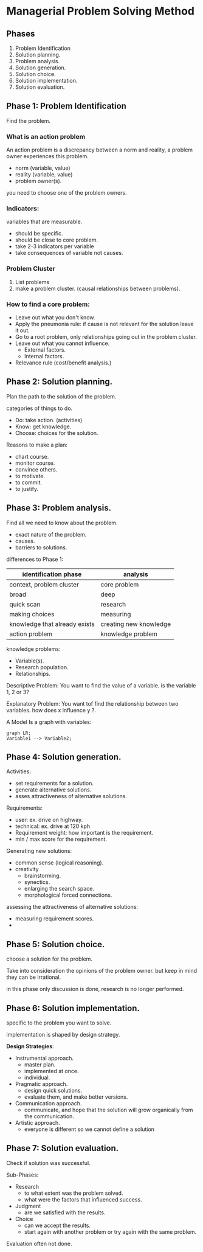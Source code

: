 # Managerial Problem Solving Method

## Phases
1. Problem Identification
2. Solution planning.
3. Problem analysis.
4. Solution generation.
5. Solution choice.
6. Solution implementation.
7. Solution evaluation.

## Phase 1: Problem Identification
Find the problem.

### What is an action problem
An action problem is a discrepancy between a norm and reality, a problem owner experiences this problem.

+ norm (variable, value)
+ reality (variable, value)
+ problem owner(s).

you need to choose one of the problem owners.

### Indicators:
variables that are measurable.
+ should be specific.
+ should be close to core problem.
+ take 2-3 indicators per variable
+ take consequences of variable not causes.

### Problem Cluster
1. List problems
2. make a problem cluster. (causal relationships between problems).

### How to find a core problem:
+ Leave out what you don't know.
+ Apply the pneumonia rule: if cause is not relevant for the solution leave it out.
+ Go to a root problem, only relationships going out in the problem cluster.
+ Leave out what you cannot influence.
    + External factors.
    + Internal factors.
+ Relevance rule (cost/benefit analysis.)

## Phase 2: Solution planning.
Plan the path to the solution of the problem.

categories of things to do.
+ Do: take action. (activities)
+ Know: get knowledge.
+ Choose: choices for the solution.

Reasons to make a plan:
+ chart course.
+ monitor course.
+ convince others.
+ to motivate.
+ to commit.
+ to justify.

## Phase 3: Problem analysis.
Find all we need to know about the problem.
+ exact nature of the problem.
+ causes.
+ barriers to solutions.

differences to Phase 1:

| identification phase | analysis |
| -------------------- | -------- |
| context, problem cluster | core problem |
| broad | deep |
| quick scan | research |
| making choices | measuring |
| knowledge that already exists | creating new knowledge |
| action problem | knowledge problem |

knowledge problems:
+ Variable(s).
+ Research population.
+ Relationships.

Descriptive Problem:
You want to find the value of a variable.
is the variable 1, 2 or 3?

Explanatory Problem:
You want tof find the relationship between two variables. how does x influence y ?.

A Model Is a graph with variables:
```mermaid
graph LR;
Variable1 --> Variable2;
```

## Phase 4: Solution generation.
Activities:
+ set requirements for a solution.
+ generate alternative solutions.
+ asses attractiveness of alternative solutions.

Requirements:
+ user: ex. drive on highway.
+ technical: ex. drive at 120 kph
+ Requirement weight: how important is the requirement.
+ min / max score for the requirement.

Generating new solutions:
+ common sense (logical reasoning).
+ creativity
    + brainstorming.
    + synectics.
    + enlarging the search space.
    + morphological forced connections.

assessing the attractiveness of alternative solutions:
+ measuring requirement scores.
+

## Phase 5: Solution choice.
choose a solution for the problem.

Take into consideration the opinions of the problem owner. but keep in mind they can be irrational.

in this phase only discussion is done,
research is no longer performed.


## Phase 6: Solution implementation.
specific to the problem you want to solve.

implementation is shaped by design strategy.

**Design Strategies**:
+ Instrumental approach.
    + master plan.
    + implemented at once.
    + individual.
+ Pragmatic approach.
    + design quick solutions.
    + evaluate them, and make better versions.
+ Communication approach.
    + communicate, and hope that the solution will grow organically from the communication.
+ Artistic approach.
    + everyone is different so we cannot define a solution

## Phase 7: Solution evaluation.
Check if solution was successful.

Sub-Phases:
+ Research
    + to what extent was the problem solved.
    + what were the factors that influenced success.
+ Judgment
    + are we satisfied with the results.
+ Choice
    + can we accept the results.
    + start again with another problem or try again with the same problem.

Evaluation often not done.